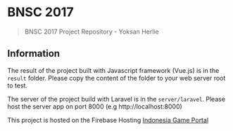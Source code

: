 # BNSC 2017

> BNSC 2017 Project Repository - Yoksan Herlie

## Information

The result of the project built with Javascript framework (Vue.js) is in the `result` folder. Please copy the content of the folder to your web server root to test.

The server of the project build with Laravel is in the `server/laravel`. Please host the server app on port 8000 (e.g http://localhost:8000)

This project is hosted on the Firebase Hosting [Indonesia Game Portal](https://indonesia-game-portal.firebaseapp.com)
